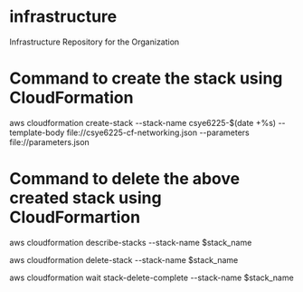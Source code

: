 # infrastructure
Infrastructure Repository for the Organization

# Command to create the stack using CloudFormation
aws cloudformation create-stack --stack-name csye6225-$(date +%s) --template-body file://csye6225-cf-networking.json --parameters file://parameters.json
 

# Command to delete the above created stack using CloudFormartion
aws cloudformation describe-stacks --stack-name $stack_name

aws cloudformation delete-stack --stack-name $stack_name

aws cloudformation wait stack-delete-complete --stack-name $stack_name